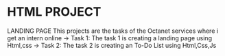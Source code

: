 # HTML PROJECT
LANDING PAGE
  This projects are the tasks of the Octanet services where i get an intern online 
  -> Task 1:
      The task 1 is creating a landing page using Html,css
  -> Task 2:
      The task 2 is creating an To-Do List using Html,Css,Js
  
